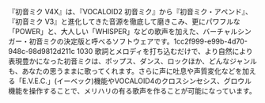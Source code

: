 『初音ミク V4X』は、『VOCALOID2 初音ミク』から『初音ミク・アペンド』、『初音ミク V3』と進化してきた音源を徹底して磨きこみ、更にパワフルな「POWER」と、大人しい「WHISPER」などの歌声を加えた、バーチャルシンガー・初音ミクの決定版と呼べるソフトウェアです。1cc2f999-e99b-4d70-948c-98d9812d211c 1030
歌詞とメロディを打ち込むだけで、より自然により表現豊かになった初音ミクは、ポップス、ダンス、ロックほか、どんなジャンルも、あなたの思うままに歌ってくれます。さらに声に吐息や声質変化などを加える「E.V.E.C.」(イーベック)機能やVOCALOID4のクロスシンセシス、グロウル機能を操作することで、メリハリの有る歌声を作ることが可能になっています。
